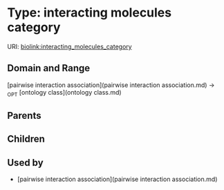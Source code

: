 
# Type: interacting molecules category




URI: [biolink:interacting_molecules_category](https://w3id.org/biolink/vocab/interacting_molecules_category)


## Domain and Range

[pairwise interaction association](pairwise interaction association.md) ->  <sub>OPT</sub> [ontology class](ontology class.md)

## Parents


## Children


## Used by

 * [pairwise interaction association](pairwise interaction association.md)
